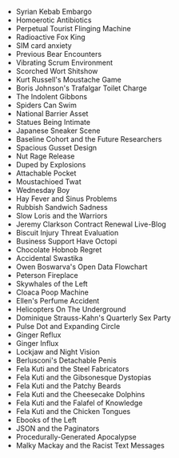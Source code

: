 * Syrian Kebab Embargo
* Homoerotic Antibiotics
* Perpetual Tourist Flinging Machine
* Radioactive Fox King
* SIM card anxiety
* Previous Bear Encounters
* Vibrating Scrum Environment
* Scorched Wort Shitshow
* Kurt Russell's Moustache Game
* Boris Johnson's Trafalgar Toilet Charge
* The Indolent Gibbons
* Spiders Can Swim
* National Barrier Asset
* Statues Being Intimate
* Japanese Sneaker Scene
* Baseline Cohort and the Future Researchers
* Spacious Gusset Design
* Nut Rage Release
* Duped by Explosions
* Attachable Pocket
* Moustachioed Twat
* Wednesday Boy
* Hay Fever and Sinus Problems
* Rubbish Sandwich Sadness
* Slow Loris and the Warriors
* Jeremy Clarkson Contract Renewal Live-Blog
* Biscuit Injury Threat Evaluation
* Business Support Have Octopi
* Chocolate Hobnob Regret
* Accidental Swastika
* Owen Boswarva's Open Data Flowchart
* Peterson Fireplace
* Skywhales of the Left
* Cloaca Poop Machine
* Ellen's Perfume Accident
* Helicopters On The Underground
* Dominique Strauss-Kahn's Quarterly Sex Party
* Pulse Dot and Expanding Circle
* Ginger Reflux
* Ginger Influx
* Lockjaw and Night Vision
* Berlusconi's Detachable Penis
* Fela Kuti and the Steel Fabricators
* Fela Kuti and the Gibsonesque Dystopias
* Fela Kuti and the Patchy Beards
* Fela Kuti and the Cheesecake Dolphins
* Fela Kuti and the Falafel of Knowledge
* Fela Kuti and the Chicken Tongues
* Ebooks of the Left
* JSON and the Paginators
* Procedurally-Generated Apocalypse
* Malky Mackay and the Racist Text Messages
